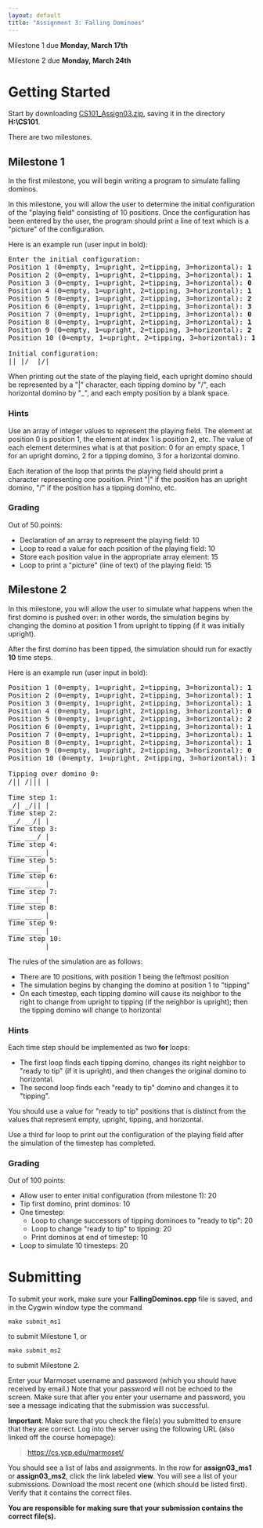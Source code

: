 ```yaml
---
layout: default
title: "Assignment 3: Falling Dominoes"
---
```


Milestone 1 due **Monday, March 17th**

Milestone 2 due **Monday, March 24th**

# Getting Started

Start by downloading [CS101\_Assign03.zip](CS101_Assign03.zip), saving it in the directory **H:\\CS101**.

There are two milestones.

## Milestone 1

In the first milestone, you will begin writing a program to simulate falling dominos.

In this milestone, you will allow the user to determine the initial configuration of the "playing field" consisting of 10 positions. Once the configuration has been entered by the user, the program should print a line of text which is a "picture" of the configuration.

Here is an example run (user input in bold):

<pre>
Enter the initial configuration:
Position 1 (0=empty, 1=upright, 2=tipping, 3=horizontal): <b>1</b>
Position 2 (0=empty, 1=upright, 2=tipping, 3=horizontal): <b>1</b>
Position 3 (0=empty, 1=upright, 2=tipping, 3=horizontal): <b>0</b>
Position 4 (0=empty, 1=upright, 2=tipping, 3=horizontal): <b>1</b>
Position 5 (0=empty, 1=upright, 2=tipping, 3=horizontal): <b>2</b>
Position 6 (0=empty, 1=upright, 2=tipping, 3=horizontal): <b>3</b>
Position 7 (0=empty, 1=upright, 2=tipping, 3=horizontal): <b>0</b>
Position 8 (0=empty, 1=upright, 2=tipping, 3=horizontal): <b>1</b>
Position 9 (0=empty, 1=upright, 2=tipping, 3=horizontal): <b>2</b>
Position 10 (0=empty, 1=upright, 2=tipping, 3=horizontal): <b>1</b>

Initial configuration:
|| |/_ |/|
</pre>

When printing out the state of the playing field, each upright domino should be represented by a "|" character, each tipping domino by "/", each horizontal domino by "\_", and each empty position by a blank space.

### Hints

Use an array of integer values to represent the playing field. The element at position 0 is position 1, the element at index 1 is position 2, etc. The value of each element determines what is at that position: 0 for an empty space, 1 for an upright domino, 2 for a tipping domino, 3 for a horizontal domino.

Each iteration of the loop that prints the playing field should print a character representing one position. Print "|" if the position has an upright domino, "/" if the position has a tipping domino, etc.

### Grading

Out of 50 points:

-   Declaration of an array to represent the playing field: 10
-   Loop to read a value for each position of the playing field: 10
-   Store each position value in the appropriate array element: 15
-   Loop to print a "picture" (line of text) of the playing field: 15

## Milestone 2

In this milestone, you will allow the user to simulate what happens when the first domino is pushed over: in other words, the simulation begins by changing the domino at position 1 from upright to tipping (if it was initially upright).

After the first domino has been tipped, the simulation should run for exactly **10** time steps.

Here is an example run (user input in bold):

<pre>
Position 1 (0=empty, 1=upright, 2=tipping, 3=horizontal): <b>1</b>
Position 2 (0=empty, 1=upright, 2=tipping, 3=horizontal): <b>1</b>
Position 3 (0=empty, 1=upright, 2=tipping, 3=horizontal): <b>1</b>
Position 4 (0=empty, 1=upright, 2=tipping, 3=horizontal): <b>0</b>
Position 5 (0=empty, 1=upright, 2=tipping, 3=horizontal): <b>2</b>
Position 6 (0=empty, 1=upright, 2=tipping, 3=horizontal): <b>1</b>
Position 7 (0=empty, 1=upright, 2=tipping, 3=horizontal): <b>1</b>
Position 8 (0=empty, 1=upright, 2=tipping, 3=horizontal): <b>1</b>
Position 9 (0=empty, 1=upright, 2=tipping, 3=horizontal): <b>0</b>
Position 10 (0=empty, 1=upright, 2=tipping, 3=horizontal): <b>1</b>

Tipping over domino 0:
/|| /||| |

Time step 1:
_/| _/|| |
Time step 2:
__/ __/| |
Time step 3:
___ ___/ |
Time step 4:
___ ____ |
Time step 5:
___ ____ |
Time step 6:
___ ____ |
Time step 7:
___ ____ |
Time step 8:
___ ____ |
Time step 9:
___ ____ |
Time step 10:
___ ____ |
</pre>

The rules of the simulation are as follows:

-   There are 10 positions, with position 1 being the leftmost position
-   The simulation begins by changing the domino at position 1 to "tipping"
-   On each timestep, each tipping domino will cause its neighbor to the right to change from upright to tipping (if the neighbor is upright); then the tipping domino will change to horizontal

### Hints

Each time step should be implemented as two **for** loops:

-   The first loop finds each tipping domino, changes its right neighbor to "ready to tip" (if it is upright), and then changes the original domino to horizontal.
-   The second loop finds each "ready to tip" domino and changes it to "tipping".

You should use a value for "ready to tip" positions that is distinct from the values that represent empty, upright, tipping, and horizontal.

Use a third for loop to print out the configuration of the playing field after the simulation of the timestep has completed.

### Grading

Out of 100 points:

-   Allow user to enter initial configuration (from milestone 1): 20
-   Tip first domino, print dominos: 10
-   One timestep:
    -   Loop to change successors of tipping dominoes to "ready to tip": 20
    -   Loop to change "ready to tip" to tipping: 20
    -   Print dominos at end of timestep: 10
-   Loop to simulate 10 timesteps: 20

# Submitting

To submit your work, make sure your **FallingDominos.cpp** file is saved, and in the Cygwin window type the command

    make submit_ms1

to submit Milestone 1, or

    make submit_ms2

to submit Milestone 2.

Enter your Marmoset username and password (which you should have received by email.) Note that your password will not be echoed to the screen. Make sure that after you enter your username and password, you see a message indicating that the submission was successful.

**Important**: Make sure that you check the file(s) you submitted to ensure that they are correct. Log into the server using the following URL (also linked off the course homepage):

> <https://cs.ycp.edu/marmoset/>

You should see a list of labs and assignments. In the row for **assign03\_ms1** or **assign03\_ms2**, click the link labeled **view**. You will see a list of your submissions. Download the most recent one (which should be listed first). Verify that it contains the correct files.

**You are responsible for making sure that your submission contains the correct file(s).**
